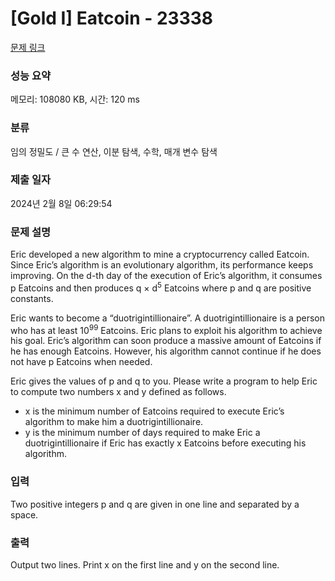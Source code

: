 # [Gold I] Eatcoin - 23338 

[문제 링크](https://www.acmicpc.net/problem/23338) 

### 성능 요약

메모리: 108080 KB, 시간: 120 ms

### 분류

임의 정밀도 / 큰 수 연산, 이분 탐색, 수학, 매개 변수 탐색

### 제출 일자

2024년 2월 8일 06:29:54

### 문제 설명

<p>Eric developed a new algorithm to mine a cryptocurrency called Eatcoin. Since Eric’s algorithm is an evolutionary algorithm, its performance keeps improving. On the d-th day of the execution of Eric’s algorithm, it consumes p Eatcoins and then produces q × d<sup>5</sup> Eatcoins where p and q are positive constants.</p>

<p>Eric wants to become a “duotrigintillionaire”. A duotrigintillionaire is a person who has at least 10<sup>99</sup> Eatcoins. Eric plans to exploit his algorithm to achieve his goal. Eric’s algorithm can soon produce a massive amount of Eatcoins if he has enough Eatcoins. However, his algorithm cannot continue if he does not have p Eatcoins when needed.</p>

<p>Eric gives the values of p and q to you. Please write a program to help Eric to compute two numbers x and y defined as follows.</p>

<ul>
	<li>x is the minimum number of Eatcoins required to execute Eric’s algorithm to make him a duotrigintillionaire.</li>
	<li>y is the minimum number of days required to make Eric a duotrigintillionaire if Eric has exactly x Eatcoins before executing his algorithm.</li>
</ul>

### 입력 

 <p>Two positive integers p and q are given in one line and separated by a space.</p>

### 출력 

 <p>Output two lines. Print x on the first line and y on the second line.</p>

